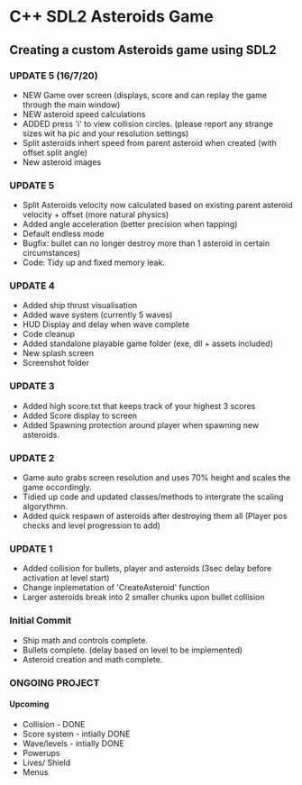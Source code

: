 # C++ SDL2 Asteroids Game

## Creating a custom Asteroids game using SDL2


### UPDATE 5 (16/7/20)
- NEW Game over screen (displays, score and can replay the game through the main window)
- NEW asteroid speed calculations
- ADDED press 'i' to view collision circles. (please report any strange sizes wit ha pic and your resolution settings)
- Split asteroids inhert speed from parent asteroid when created (with offset split angle)
- New asteroid images

### UPDATE 5
- Split Asteroids velocity now calculated based on existing parent asteroid velocity + offset (more natural physics)
- Added angle acceleration (better precision when tapping)
- Default endless mode
- Bugfix: bullet can no longer destroy more than 1 asteroid in certain circumstances)
- Code: Tidy up and fixed memory leak.

### UPDATE 4
- Added ship thrust visualisation
- Added wave system (currently 5 waves)
- HUD Display and delay when wave complete
- Code cleanup
- Added standalone playable game folder (exe, dll + assets included)
- New splash screen
- Screenshot folder

### UPDATE 3
- Added high score.txt that keeps track of your highest 3 scores
- Added Score display to screen
- Added Spawning protection around player when spawning new asteroids. 

### UPDATE 2
- Game auto grabs screen resolution and uses 70% height and scales the game occordingly.
- Tidied up code and updated classes/methods to intergrate the scaling algorythmn.
- Added quick respawn of asteroids after destroying them all (Player pos checks and level progression to add)

### UPDATE 1
- Added collision for bullets, player and asteroids (3sec delay before activation at level start)
- Change inplemetation of 'CreateAsteroid' function
- Larger asteroids break into 2 smaller chunks upon bullet collision

### Initial Commit
- Ship math and controls complete.
- Bullets complete. (delay based on level to be implemented)
- Asteroid creation and math complete.

### ONGOING PROJECT
#### Upcoming
- Collision - DONE
- Score system - intially DONE
- Wave/levels - intially DONE
- Powerups
- Lives/ Shield
- Menus